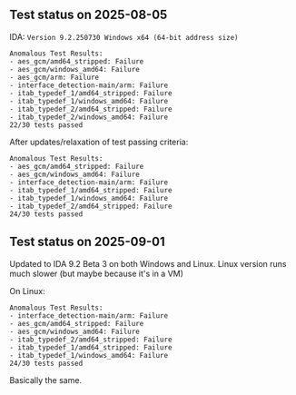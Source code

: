 ## Test status on 2025-08-05

IDA: `Version 9.2.250730 Windows x64 (64-bit address size)`

```
Anomalous Test Results:
- aes_gcm/amd64_stripped: Failure
- aes_gcm/windows_amd64: Failure
- aes_gcm/arm: Failure
- interface_detection-main/arm: Failure
- itab_typedef_1/amd64_stripped: Failure
- itab_typedef_1/windows_amd64: Failure
- itab_typedef_2/amd64_stripped: Failure
- itab_typedef_2/windows_amd64: Failure
22/30 tests passed
```


After updates/relaxation of test passing criteria:
```
Anomalous Test Results:
- aes_gcm/amd64_stripped: Failure
- aes_gcm/windows_amd64: Failure
- interface_detection-main/arm: Failure
- itab_typedef_1/amd64_stripped: Failure
- itab_typedef_1/windows_amd64: Failure
- itab_typedef_2/amd64_stripped: Failure
24/30 tests passed
```

## Test status on 2025-09-01

Updated to IDA 9.2 Beta 3 on both Windows and Linux.
Linux version runs much slower (but maybe because it's in a VM)

On Linux:
```
Anomalous Test Results:
- interface_detection-main/arm: Failure
- aes_gcm/amd64_stripped: Failure
- aes_gcm/windows_amd64: Failure
- itab_typedef_2/amd64_stripped: Failure
- itab_typedef_1/amd64_stripped: Failure
- itab_typedef_1/windows_amd64: Failure
24/30 tests passed
```
Basically the same.